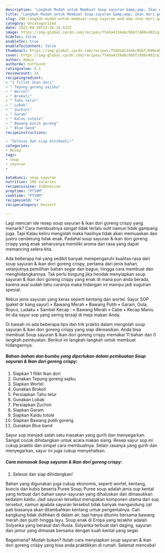 ```yaml
---
description: "Langkah Mudah untuk Membuat Soup sayuran &amp;amp; Ikan dori goreng crispy yang Enak Banget"
title: "Langkah Mudah untuk Membuat Soup sayuran &amp;amp; Ikan dori goreng crispy yang Enak Banget"
slug: 206-langkah-mudah-untuk-membuat-soup-sayuran-and-amp-ikan-dori-goreng-crispy-yang-enak-banget
category: Uncategorized
date: 2022-08-28T23:26:24.532Z
image: https://img-global.cpcdn.com/recipes/754da4134abc9bbf/680x482cq70/soup-sayuran-ikan-dori-goreng-crispy-foto-resep-utama.jpg
hideToc: false
enableToc: true
enableTocContent: false
thumbnail: https://img-global.cpcdn.com/recipes/754da4134abc9bbf/680x482cq70/soup-sayuran-ikan-dori-goreng-crispy-foto-resep-utama.jpg
cover: https://img-global.cpcdn.com/recipes/754da4134abc9bbf/680x482cq70/soup-sayuran-ikan-dori-goreng-crispy-foto-resep-utama.jpg
author: Admin
authorAv: notfound
ratingvalue: 4.1
reviewcount: 24
recipeingredient:
- "1 fillet Ikan dori"
- " Tepung goreng sajiku"
- " Wortel"
- " Brokoli"
- " Tahu telur"
- " Lobak"
- " Zuchini"
- " Garam"
- " Kaldu totole"
- " Bawang putih goreng"
- " Blue band"
recipeinstructions:

- "Selesai dan siap dinikmati!"
categories:
- Resep
tags:
- soup
- sayuran
- 

katakunci: soup sayuran  
nutrition: 298 calories
recipecuisine: Indonesian
preptime: "PT10M"
cooktime: "PT58M"
recipeyield: "4"
recipecategory: Dessert

---
```



Lagi mencari ide resep soup sayuran &amp; ikan dori goreng crispy yang menarik? Cara membuatnya sangat tidak terlalu sulit namun tidak gampang juga. Tapi Kalau keliru mengolah maka hasilnya tidak akan memuaskan dan justru cenderung tidak enak. Padahal soup sayuran &amp; ikan dori goreng crispy yang enak seharusnya memiliki aroma dan rasa yang dapat memancing selera kita.


Ada beberapa hal yang sedikit banyak mempengaruhi kualitas rasa dari soup sayuran &amp; ikan dori goreng crispy, pertama dari jenis bahan, selanjutnya pemilihan bahan segar dan bagus, hingga cara membuat dan menghidangkannya. Tak perlu bingung jika hendak menyiapkan soup sayuran &amp; ikan dori goreng crispy yang enak di mana pun anda berada, karena asal sudah tahu caranya maka hidangan ini mampu jadi suguhan spesial.

Rebus jenis sayuran yang keras seperti kentang dan wortel. Sayur SOP (paket dr kang sayur) • Bawang Merah • Bawang Putih • Garam, Gula, Royco, Ladaku • Sambel Kecap : • Bawang Merah • Cabe • Kecap Manis. Ini dia sayur sop yang sering tersaji di meja makan Anda.


Di bawah ini ada beberapa tips dan trik praktis dalam mengolah soup sayuran &amp; ikan dori goreng crispy yang siap dikreasikan. Anda bisa membuat Soup sayuran &amp; Ikan dori goreng crispy memakai 11 bahan dan 0 langkah pembuatan. Berikut ini langkah-langkah untuk membuat hidangannya.

<!--inarticleads1-->

##### Bahan-bahan dan bumbu yang diperlukan dalam pembuatan Soup sayuran &amp; Ikan dori goreng crispy:

1. Siapkan 1 fillet Ikan dori
1. Gunakan  Tepung goreng sajiku
1. Siapkan  Wortel
1. Gunakan  Brokoli
1. Persiapkan  Tahu telur
1. Gunakan  Lobak
1. Persiapkan  Zuchini
1. Siapkan  Garam
1. Siapkan  Kaldu totole
1. Siapkan  Bawang putih goreng
1. Gunakan  Blue band


Sayur sop menjadi salah satu masakan yang gurih dan menyegarkan. Sangat cocok dihidangkan untuk acara makan siang. Resep sayur sop ini cukup praktis dan simpel cara membuatnya. Selain rasanya yang gurih dan menyegarkan, sayur ini juga cukup menyehatkan. 

<!--inarticleads2-->

##### Cara memasak Soup sayuran &amp; Ikan dori goreng crispy:


1. Selesai dan siap dihidangkan!

Bahan yang digunakan juga cukup ekonomis, seperti wortel, kentang, buncis dan kubis beserta Puree Soup; Puree soup adalah jenis sup kental yang terbuat dari bahan sayur-sayuran yang dihaluskan dan dimasukkan kedalam kaldu. Jadi sayuran tersebut merupakan komponen utama dari sup tersebut, namun apabila sayuran tersebut tidak banyak mengandung zat pati biasanya akan ditambahkan kentang untuk pengentalnya. Cah kangkung tidak didihkan di dalam air, tapi hanya ditumis bersama bawang merah dan putih hingga layu. Soup enak di Eropa yang terakhir adalah Solyanka yang berasal dari Rusia. Solyanka terbuat dari daging, sayuran dan jamur yang dimasak bersama dengan kuah kental yang segar. 

Bagaimana? Mudah bukan? Itulah cara menyiapkan soup sayuran &amp; ikan dori goreng crispy yang bisa anda praktikkan di rumah. Selamat mencoba!
